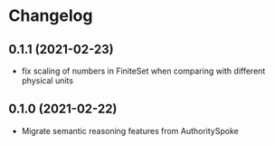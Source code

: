 Changelog
=========
0.1.1 (2021-02-23)
------------------
- fix scaling of numbers in FiniteSet when comparing with different physical units

0.1.0 (2021-02-22)
------------------
- Migrate semantic reasoning features from AuthoritySpoke